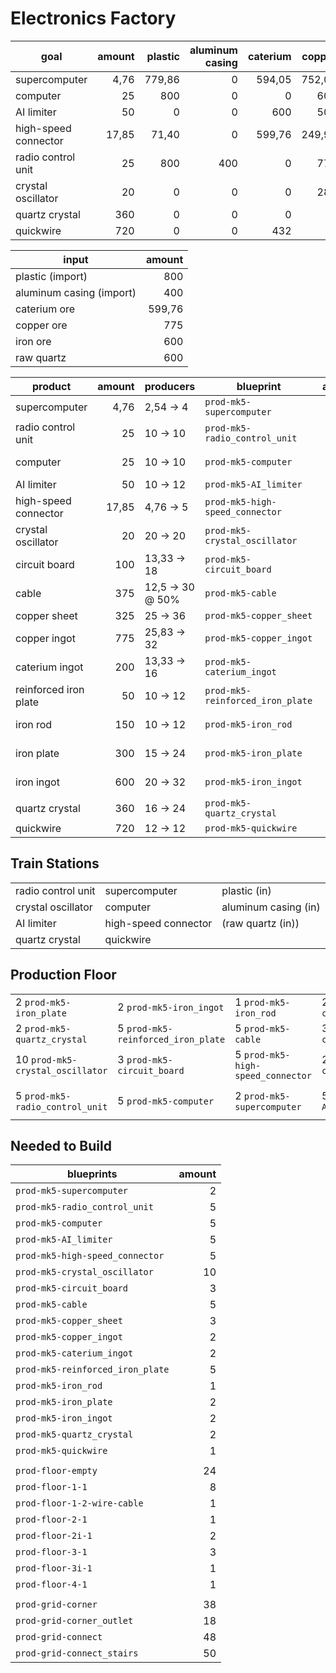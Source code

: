 # Electronics Factory

| goal                 | amount | plastic | aluminum casing | caterium | copper | iron | quartz |
|----------------------|-------:|--------:|----------------:|---------:|-------:|-----:|-------:|
| supercomputer        |   4,76 |  779,86 |               0 |   594,05 | 752,08 |    0 |      0 |
| computer             |     25 |     800 |               0 |        0 |    600 |    0 |      0 |
| AI limiter           |     50 |       0 |               0 |      600 |    500 |    0 |      0 |
| high-speed connector |  17,85 |   71,40 |               0 |   599,76 | 249,90 |    0 |      0 |
| radio control unit   |     25 |     800 |             400 |        0 |    775 |  375 |    375 |
| crystal oscillator   |     20 |       0 |               0 |        0 |    280 |  600 |    600 |
| quartz crystal       |    360 |       0 |               0 |        0 |      0 |    0 |    600 |
| quickwire            |    720 |       0 |               0 |      432 |      0 |    0 |      0 |

| input                    | amount |
|--------------------------|-------:|
| plastic (import)         |    800 |
| aluminum casing (import) |    400 |
| caterium ore             | 599,76 |
| copper ore               |    775 |
| iron ore                 |    600 |
| raw quartz               |    600 |

| product               | amount | producers            | blueprint                        | amount | max                  |
|-----------------------|-------:|----------------------|----------------------------------|-------:|----------------------|
| supercomputer         |   4,76 | 2,54 &rarr; 4        | `prod-mk5-supercomputer`         |      2 | supercomputer        |
| radio control unit    |     25 | 10 &rarr; 10         | `prod-mk5-radio_control_unit`    |      5 | radio control unit   |
| computer              |     25 | 10 &rarr; 10         | `prod-mk5-computer`              |      5 | radio control unit   |
| AI limiter            |     50 | 10 &rarr; 12         | `prod-mk5-AI_limiter`            |      4 | AI limiter           |
| high-speed connector  |  17,85 | 4,76 &rarr; 5        | `prod-mk5-high-speed_connector`  |      5 | high-speed connector |
| crystal oscillator    |     20 | 20 &rarr; 20         | `prod-mk5-crystal_oscillator`    |     10 | crystal oscillator   |
| circuit board         |    100 | 13,33 &rarr; 18      | `prod-mk5-circuit_board`         |      3 | radio control unit   |
| cable                 |    375 | 12,5 &rarr; 30 @ 50% | `prod-mk5-cable`                 |      5 | supercomputer        |
| copper sheet          |    325 | 25 &rarr; 36         | `prod-mk5-copper_sheet`          |      3 | AI limiter           |
| copper ingot          |    775 | 25,83 &rarr; 32      | `prod-mk5-copper_ingot`          |      2 | radio control unit   |
| caterium ingot        |    200 | 13,33 &rarr; 16      | `prod-mk5-caterium_ingot`        |      2 | AI limiter           |
| reinforced iron plate |     50 | 10 &rarr; 12         | `prod-mk5-reinforced_iron_plate` |      4 | crystal oscillator   |
| iron rod              |    150 | 10 &rarr; 12         | `prod-mk5-iron_rod`              |      1 | crystal oscillator   |
| iron plate            |    300 | 15 &rarr; 24         | `prod-mk5-iron_plate`            |      2 | crystal oscillator   |
| iron ingot            |    600 | 20 &rarr; 32         | `prod-mk5-iron_ingot`            |      2 | crystal oscillator   |
| quartz crystal        |    360 | 16 &rarr; 24         | `prod-mk5-quartz_crystal`        |      2 | quartz crystal       |
| quickwire             |    720 | 12 &rarr; 12         | `prod-mk5-quickwire`             |      1 | quickwire            |

## Train Stations
|                    |                      |                      |
|--------------------|----------------------|----------------------|
| radio control unit | supercomputer        | plastic (in)         |
| crystal oscillator | computer             | aluminum casing (in) |
| AI limiter         | high-speed connector | (raw quartz (in))    |
| quartz crystal     | quickwire            |                      |

## Production Floor
|                                  |                                    |                                   |                             |                        |
|----------------------------------|------------------------------------|-----------------------------------|-----------------------------|------------------------|
| 2 `prod-mk5-iron_plate`          | 2 `prod-mk5-iron_ingot`            | 1 `prod-mk5-iron_rod`             | 2 `prod-mk5-copper_ingot`   |                        |
| 2 `prod-mk5-quartz_crystal`      | 5 `prod-mk5-reinforced_iron_plate` | 5 `prod-mk5-cable`                | 3 `prod-mk5-copper_sheet`   |                        |
| 10 `prod-mk5-crystal_oscillator` | 3 `prod-mk5-circuit_board`         | 5 `prod-mk5-high-speed_connector` | 2 `prod-mk5-caterium_ingot` |                        |
| 5 `prod-mk5-radio_control_unit`  | 5 `prod-mk5-computer`              | 2 `prod-mk5-supercomputer`        | 5 `prod-mk5-AI_limiter`     | 1 `prod-mk5-quickwire` |

## Needed to Build

| blueprints                       | amount |
|----------------------------------|-------:|
| `prod-mk5-supercomputer`         |      2 |
| `prod-mk5-radio_control_unit`    |      5 |
| `prod-mk5-computer`              |      5 |
| `prod-mk5-AI_limiter`            |      5 |
| `prod-mk5-high-speed_connector`  |      5 |
| `prod-mk5-crystal_oscillator`    |     10 |
| `prod-mk5-circuit_board`         |      3 |
| `prod-mk5-cable`                 |      5 |
| `prod-mk5-copper_sheet`          |      3 |
| `prod-mk5-copper_ingot`          |      2 |
| `prod-mk5-caterium_ingot`        |      2 |
| `prod-mk5-reinforced_iron_plate` |      5 |
| `prod-mk5-iron_rod`              |      1 |
| `prod-mk5-iron_plate`            |      2 |
| `prod-mk5-iron_ingot`            |      2 |
| `prod-mk5-quartz_crystal`        |      2 |
| `prod-mk5-quickwire`             |      1 |
|                                  |        |
| `prod-floor-empty`               |     24 |
| `prod-floor-1-1`                 |      8 |
| `prod-floor-1-2-wire-cable`      |      1 |
| `prod-floor-2-1`                 |      1 |
| `prod-floor-2i-1`                |      2 |
| `prod-floor-3-1`                 |      3 |
| `prod-floor-3i-1`                |      1 |
| `prod-floor-4-1`                 |      1 |
|                                  |        |
| `prod-grid-corner`               |     38 |
| `prod-grid-corner_outlet`        |     18 |
| `prod-grid-connect`              |     48 |
| `prod-grid-connect_stairs`       |     50 |
